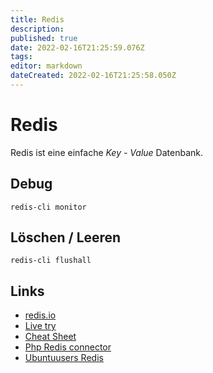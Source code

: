 ```yaml
---
title: Redis
description: 
published: true
date: 2022-02-16T21:25:59.076Z
tags: 
editor: markdown
dateCreated: 2022-02-16T21:25:58.050Z
---
```


# Redis

Redis ist eine einfache *Key - Value* Datenbank.

## Debug

`redis-cli monitor`

## Löschen / Leeren

`redis-cli flushall`

## Links

-   [redis.io]
-   [Live try]
-   [Cheat Sheet]
-   [Php Redis connector]
-   [Ubuntuusers Redis]

  [redis.io]: https://redis.io/
  [Live try]: https://try.redis.io/
  [Cheat Sheet]: https://lzone.de/cheat-sheet/Redis
  [Php Redis connector]: https://github.com/predis/predis
  [Ubuntuusers Redis]: https://wiki.ubuntuusers.de/Redis
